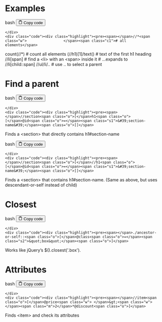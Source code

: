 <h1 id="Examples">Examples</h1>
<div class="code-element">
    <div class="lang-line">
        <text>bash</text>
        <button class="copy-button"
        onclick="copyCode(this)">
    <svg stroke="currentColor"
         fill="none"
         stroke-width="2"
         viewBox="0 0 24 24"
         stroke-linecap="round"
         stroke-linejoin="round"
         class="h-4 w-4"
         height="1em"
         width="1em"
         xmlns="http://www.w3.org/2000/svg">
        <path d="M16 4h2a2 2 0 0 1 2 2v14a2 2 0 0 1-2 2H6a2 2 0 0 1-2-2V6a2 2 0 0 1 2-2h2"></path>
        <rect x="8" y="2" width="8" height="4" rx="1" ry="1"></rect>
    </svg>
    <text>Copy code</text>
</button>

    </div>
    <div class="code"><div class="highlight"><pre><span></span>//*<span class="w">                 </span><span class="c1"># all elements</span>
count<span class="o">(</span>//*<span class="o">)</span><span class="w">          </span><span class="c1"># count all elements</span>
<span class="o">(</span>//h1<span class="o">)[</span><span class="m">1</span><span class="o">]</span>/text<span class="o">()</span><span class="w">    </span><span class="c1"># text of the first h1 heading</span>
//li<span class="o">[</span>span<span class="o">]</span><span class="w">          </span><span class="c1"># find a &lt;li&gt; with an &lt;span&gt; inside it</span>
<span class="w">                    </span><span class="c1"># ...expands to //li[child::span]</span>
//ul/li/..<span class="w">          </span><span class="c1"># use .. to select a parent</span>
</pre></div></div>
</div>

<h1 id="Findaparent">Find a parent</h1>
<div class="code-element">
    <div class="lang-line">
        <text>bash</text>
        <button class="copy-button"
        onclick="copyCode(this)">
    <svg stroke="currentColor"
         fill="none"
         stroke-width="2"
         viewBox="0 0 24 24"
         stroke-linecap="round"
         stroke-linejoin="round"
         class="h-4 w-4"
         height="1em"
         width="1em"
         xmlns="http://www.w3.org/2000/svg">
        <path d="M16 4h2a2 2 0 0 1 2 2v14a2 2 0 0 1-2 2H6a2 2 0 0 1-2-2V6a2 2 0 0 1 2-2h2"></path>
        <rect x="8" y="2" width="8" height="4" rx="1" ry="1"></rect>
    </svg>
    <text>Copy code</text>
</button>

    </div>
    <div class="code"><div class="highlight"><pre><span></span>//section<span class="o">[</span>h1<span class="o">[</span>@id<span class="o">=</span><span class="s1">&#39;section-name&#39;</span><span class="o">]]</span>
</pre></div></div>
</div>

<p>Finds a &lt;section&gt; that directly contains h1#section-name</p>
<div class="code-element">
    <div class="lang-line">
        <text>bash</text>
        <button class="copy-button"
        onclick="copyCode(this)">
    <svg stroke="currentColor"
         fill="none"
         stroke-width="2"
         viewBox="0 0 24 24"
         stroke-linecap="round"
         stroke-linejoin="round"
         class="h-4 w-4"
         height="1em"
         width="1em"
         xmlns="http://www.w3.org/2000/svg">
        <path d="M16 4h2a2 2 0 0 1 2 2v14a2 2 0 0 1-2 2H6a2 2 0 0 1-2-2V6a2 2 0 0 1 2-2h2"></path>
        <rect x="8" y="2" width="8" height="4" rx="1" ry="1"></rect>
    </svg>
    <text>Copy code</text>
</button>

    </div>
    <div class="code"><div class="highlight"><pre><span></span>//section<span class="o">[</span>//h1<span class="o">[</span>@id<span class="o">=</span><span class="s1">&#39;section-name&#39;</span><span class="o">]]</span>
</pre></div></div>
</div>

<p>Finds a &lt;section&gt; that contains h1#section-name.
(Same as above, but uses descendant-or-self instead of child)</p>
<h1 id="Closest">Closest</h1>
<div class="code-element">
    <div class="lang-line">
        <text>bash</text>
        <button class="copy-button"
        onclick="copyCode(this)">
    <svg stroke="currentColor"
         fill="none"
         stroke-width="2"
         viewBox="0 0 24 24"
         stroke-linecap="round"
         stroke-linejoin="round"
         class="h-4 w-4"
         height="1em"
         width="1em"
         xmlns="http://www.w3.org/2000/svg">
        <path d="M16 4h2a2 2 0 0 1 2 2v14a2 2 0 0 1-2 2H6a2 2 0 0 1-2-2V6a2 2 0 0 1 2-2h2"></path>
        <rect x="8" y="2" width="8" height="4" rx="1" ry="1"></rect>
    </svg>
    <text>Copy code</text>
</button>

    </div>
    <div class="code"><div class="highlight"><pre><span></span>./ancestor-or-self::<span class="o">[</span>@class<span class="o">=</span><span class="s2">&quot;box&quot;</span><span class="o">]</span>
</pre></div></div>
</div>

<p>Works like jQuery’s $().closest('.box').</p>
<h1 id="Attributes">Attributes</h1>
<div class="code-element">
    <div class="lang-line">
        <text>bash</text>
        <button class="copy-button"
        onclick="copyCode(this)">
    <svg stroke="currentColor"
         fill="none"
         stroke-width="2"
         viewBox="0 0 24 24"
         stroke-linecap="round"
         stroke-linejoin="round"
         class="h-4 w-4"
         height="1em"
         width="1em"
         xmlns="http://www.w3.org/2000/svg">
        <path d="M16 4h2a2 2 0 0 1 2 2v14a2 2 0 0 1-2 2H6a2 2 0 0 1-2-2V6a2 2 0 0 1 2-2h2"></path>
        <rect x="8" y="2" width="8" height="4" rx="1" ry="1"></rect>
    </svg>
    <text>Copy code</text>
</button>

    </div>
    <div class="code"><div class="highlight"><pre><span></span>//item<span class="o">[</span>@price<span class="w"> </span>&gt;<span class="w"> </span><span class="m">2</span>*@discount<span class="o">]</span>
</pre></div></div>
</div>

<p>Finds &lt;item&gt; and check its attributes</p>